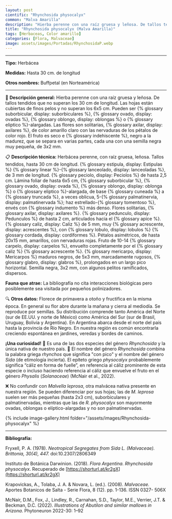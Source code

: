 ```yaml
---
layout: post
cientific: "Rhynchosida physocalyx"
common: "Malva Amarilla"
description: "Hierba perenne con una raíz gruesa y leñosa. De tallos tendidos que no superan los 30 cm de longitud. Las hojas están cubiertas de finos pelos y no superan los 6x5 cm. Pueden ser suborbiculares, ovadas, oblongas o eliptico-alargadas. Las flores son solitarias, axilares, de color amarillo claro con las nervaduras de los pétalos de color rojo. El fruto es seco e indehiscente, negro a la madurez, que se separa en varias partes, cada una con una semilla negra muy pequeña, de 3x2 mm."
title: "Rhynchosida physocalyx (Malva Amarilla)"
tags: [Herbaceas, Color amarillo]
categories: [Flora, Malvaceae]
image: assets/images/Portadas/RhynchosidaP.webp
---
```


***

**Tipo:** Herbácea

**Medidas:** Hasta 30 cm. de longitud

**Otros nombres:** Buffpetal (en Norteamérica)

***

🌱 **Descripción general:** Hierba perenne con una raíz gruesa y leñosa. De tallos tendidos que no superan los 30 cm de longitud. Las hojas están cubiertas de finos pelos y no superan los 6x5 cm. Pueden ser {% glossary suborbicular, display: suborbiculares %}, {% glossary ovado, display: ovadas %}, {% glossary oblongo, display: oblongas %} o {% glossary eliptico %}-alargadas. Las flores son solitarias, {% glossary axilar, display: axilares %}, de color amarillo claro con las nervaduras de los pétalos de color rojo. El fruto es seco e {% glossary indehiscente %}, negro a la madurez, que se separa en varias partes, cada una con una semilla negra muy pequeña, de 3x2 mm.

📋 **Descripción técnica:** Herbácea perenne, con raíz gruesa, leñosa. Tallos tendidos, hasta 30 cm de longitud. {% glossary estipula, display: Estipulas %} {% glossary linear %}-{% glossary lanceolado, display: lanceoladas %}, de 3 mm de longitud. {% glossary peciolo, display: Peciolos %} de hasta 2,5 cm. Lámina foliar de hasta 6x5 cm, {% glossary suborbicular %}, {% glossary ovado, display: ovada %}, {% glossary oblongo, display: oblonga %} o {% glossary eliptico %}-alargada, de base {% glossary cuneada %} a {% glossary truncada %}, a veces oblicua, 5-{% glossary palmatinervia, display: palmatinervada %}; haz estrellado-{% glossary tomentoso %}, envés con {% glossary indumento %} más denso. Flores solitarias, {% glossary axilar, display: axilares %}. {% glossary pedunculo, display: Pedunculos %} de hasta 2 cm, articulados hacia el {% glossary apice %}. {% glossary caliz, display: Caliz %} de 5 mm, muy {% glossary acrescente, display: acrescentes %}, con {% glossary lobulo, display: lobulos %} {% glossary cordada, display: cordiformes %}. Pétalos asimétricos, de hasta 20x15 mm, amarillos, con nervaduras rojas. Fruto de 10-14 {% glossary carpelo, display: carpelos %}, envuelto completamente por el {% glossary caliz %} {% glossary acrescente %}. {% glossary mericarpo, display: Mericarpos %} maduros negros, de 5x3 mm, marcadamente rugosos, {% glossary glabro, display: glabros %}, prolongados en un largo pico horizontal. Semilla negra, 3x2 mm, con algunos pelitos ramificados, dispersos.

**Fauna que atrae:** La bibliografía no cita interacciones biológicas pero posiblemente sea visitada por pequeños polinizadores.

🔍 **Otros datos:** Florece de primavera a otoño y fructifica en la misma época. En general su flor abre durante la mañana y cierra al mediodía. Se reproduce por semillas. Su distribución comprende tanto América del Norte (sur de EE.UU. y norte de México) como América del Sur (sur de Brasil, Uruguay, Bolivia y Argentina). En Argentina abarca desde el norte del país hasta la provincia de Río Negro. En nuestra región es común encontrarla creciendo espontánea en jardines, veredas y bordes de caminos. 

**¡Una curiosidad!** 👀 Es una de las dos especies del género *Rhynchosida* y la única nativa de nuestro país.
👀 El nombre del género *Rhynchosida* combina la palabra griega *rhynchos* que significa "con pico" y el nombre del género *Sida* (de etimología incierta). El epíteto griego *physocalyx* probablemente significa “cáliz en forma de fuelle”, en referencia al cáliz prominente de esta especie o incluso haciendo referencia al cáliz que envuelve el fruto en el género *Physalis* (*Solanaceae*) (McNair et al., 2022).

❌ No confundir con *Malvella leprosa*, otra malvácea nativa presente en nuestra región. Se pueden diferenciar por sus hojas; las de *M. leprosa* suelen ser más pequeñas (hasta 2x3 cm), suborbiculares y palmatinervadas, mientras que las de *R. physocalyx* son mayormente ovadas, oblongas o elíptico-alargadas y no son palmatinervadas.

 {% include image-gallery.html folder="/assets/images/Rhynchosida-physocalyx" %}

***

**Bibliografía:**

Fryxell, P. A. (1978). *Neotropical Segregates from Sida L. (Malvaceae). Brittonia, 30(4), 447.* doi:10.2307/2806349

Instituto de Botánica Darwinion. (2018). *Flora Argentina. Rhynchosida physocalyx*. Recuperado de [https://shorturl.at/kr2gX](https://shorturl.at/kr2gX)

Krapovickas, A., Tolaba, J. A. & Novara, L. (ed.). (2008). *Malvaceae.* Aportes Botanicos de Salta - Serie Flora, 8 (12). pp. 1-136. ISSN 0327- 506X

McNair, D.M., Fox, J., Lindley, R., Carnahan, S.D., Taylor, M.E., Verrier, J.T. & Beckman, D.C. (2022). *Illustrations of Abutilon and similar mallows in Arizona*. Phytoneuron 2022-30: 1–92

